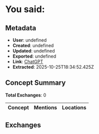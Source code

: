 # **You said:**

## Metadata

- **User**: undefined
- **Created**: undefined
- **Updated**: undefined
- **Exported**: undefined
- **Link**: [ChatGPT](undefined)
- **Extracted**: 2025-10-25T18:34:52.425Z

## Concept Summary

**Total Exchanges**: 0

| Concept | Mentions | Locations |
|---------|----------|----------|

## Exchanges

